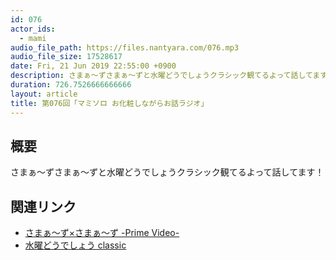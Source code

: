 ```yaml
---
id: 076
actor_ids:
  - mami
audio_file_path: https://files.nantyara.com/076.mp3
audio_file_size: 17528617
date: Fri, 21 Jun 2019 22:55:00 +0900
description: さまぁ〜ずさまぁ〜ずと水曜どうでしょうクラシック観てるよって話してます！
duration: 726.7526666666666
layout: article
title: 第076回「マミソロ お化粧しながらお話ラジオ」
---
```

## 概要

さまぁ〜ずさまぁ〜ずと水曜どうでしょうクラシック観てるよって話してます！

## 関連リンク

* [さまぁ～ず×さまぁ～ず -Prime Video-](https://www.amazon.co.jp/gp/video/detail/B015DB2EI6/ref=cm_sw_em_r_pv_wb_fvXHNp2HiVEce)
* [水曜どうでしょう classic](https://www.netflix.com/title/80105433)
